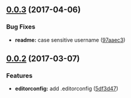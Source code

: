 <a name="0.0.3"></a>
## [0.0.3](https://github.com/SebastienElet/metapak-sebastienelet/compare/v0.0.2...v0.0.3) (2017-04-06)


### Bug Fixes

* **readme:** case sensitive username ([97aaec3](https://github.com/SebastienElet/metapak-sebastienelet/commit/97aaec3))



<a name="0.0.2"></a>
## [0.0.2](https://github.com/SebastienElet/metapak-sebastienelet/compare/v0.0.1...v0.0.2) (2017-03-07)


### Features

* **editorconfig:** add .editorconfig ([5df3d47](https://github.com/SebastienElet/metapak-sebastienelet/commit/5df3d47))



